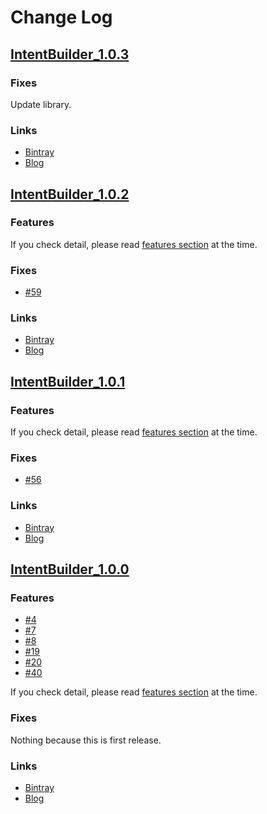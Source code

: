 # Change Log
## [IntentBuilder_1.0.3](https://github.com/TentaShion/AndroidPreparation/releases/tag/IntentBuilder_1.0.3)
### Fixes
Update library.

### Links
* [Bintray](https://bintray.com/shion/maven/work.shion.androidpreparation.intentbuilder/1.0.3)
* [Blog](https://mokumokulog.netlify.com/tech/20200314120638)



## [IntentBuilder_1.0.2](https://github.com/TentaShion/AndroidPreparation/releases/tag/IntentBuilder_1.0.2)
### Features
If you check detail, please read [features section](https://github.com/TentaShion/AndroidPreparation/blob/c9fd30a9e9a17d7dbcf7a37c3f4aa672c8ebd03d/intentbuilder/README.md#features) at the time.

### Fixes
* [#59](https://github.com/TentaShion/AndroidPreparation/pull/59)

### Links
* [Bintray](https://bintray.com/shion/maven/work.shion.androidpreparation.intentbuilder/1.0.2)
* [Blog](https://mokumokulog.netlify.com/tech/20200314120638)



## [IntentBuilder_1.0.1](https://github.com/TentaShion/AndroidPreparation/releases/tag/IntentBuilder_1.0.1)
### Features
If you check detail, please read [features section](https://github.com/TentaShion/AndroidPreparation/blob/3bf0b0cbff31114d44887839c4cb91ad6075ef90/intentbuilder/README.md#features) at the time.

### Fixes
* [#56](https://github.com/TentaShion/AndroidPreparation/pull/56)

### Links
* [Bintray](https://bintray.com/shion/maven/work.shion.androidpreparation.intentbuilder/1.0.1)
* [Blog](https://mokumokulog.netlify.com/tech/20200314120638)



## [IntentBuilder_1.0.0](https://github.com/TentaShion/AndroidPreparation/releases/tag/IntentBuilder_1.0.0)
### Features
* [#4](https://github.com/TentaShion/AndroidPreparation/pull/4)
* [#7](https://github.com/TentaShion/AndroidPreparation/pull/7)
* [#8](https://github.com/TentaShion/AndroidPreparation/pull/8)
* [#19](https://github.com/TentaShion/AndroidPreparation/pull/19)
* [#20](https://github.com/TentaShion/AndroidPreparation/pull/20)
* [#40](https://github.com/TentaShion/AndroidPreparation/pull/40)

If you check detail, please read [features section](https://github.com/TentaShion/AndroidPreparation/blob/6d27c5745f3cbb75414a4499cf670aa13316c68e/intentbuilder/README.md#features) at the time.

### Fixes
Nothing because this is first release.

### Links
* [Bintray](https://bintray.com/shion/maven/work.shion.androidpreparation.intentbuilder/1.0.0)
* [Blog](https://mokumokulog.netlify.com/tech/20200314120638)
